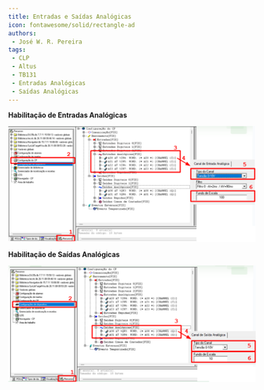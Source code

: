 ```yaml
---
title: Entradas e Saídas Analógicas
icon: fontawesome/solid/rectangle-ad
authors:
 - José W. R. Pereira
tags:
 - CLP
 - Altus
 - TB131
 - Entradas Analógicas
 - Saídas Analógicas
---
```


**Habilitação de Entradas Analógicas**

![HAB_AnalogIn](img/lab08-hab_entradas_analogicas.png)



**Habilitação de Saídas Analógicas**

![HAB_AnalogOut](img/lab08-hab_saidas_analogicas.png)

